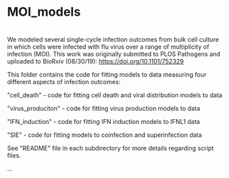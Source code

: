 # MOI_models
# 
We modeled several single-cycle infection outcomes from bulk cell
culture in which cells were infected with flu virus over a range of
multiplicity of infection (MOI). This work was originally submitted to
PLOS Pathogens and uploaded to BioRxiv (08/30/19):
https://doi.org/10.1101/752329

This folder contains the code for fitting models to data measuring four
different aspects of infection outcomes:

"cell_death" - code for fitting cell death and viral distribution models to data

"virus_produciton" - code for fitting virus production models to data 

"IFN_induction" - code for fitting IFN induction models to IFNL1 data 

"SIE" - code for fitting models to coinfection and superinfection data


See "README" file in each subdirectory for more details regarding script files.

...